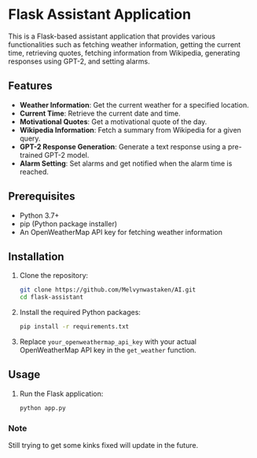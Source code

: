 # Flask Assistant Application

This is a Flask-based assistant application that provides various functionalities such as fetching weather information, getting the current time, retrieving quotes, fetching information from Wikipedia, generating responses using GPT-2, and setting alarms.

## Features

- **Weather Information**: Get the current weather for a specified location.
- **Current Time**: Retrieve the current date and time.
- **Motivational Quotes**: Get a motivational quote of the day.
- **Wikipedia Information**: Fetch a summary from Wikipedia for a given query.
- **GPT-2 Response Generation**: Generate a text response using a pre-trained GPT-2 model.
- **Alarm Setting**: Set alarms and get notified when the alarm time is reached.

## Prerequisites

- Python 3.7+
- pip (Python package installer)
- An OpenWeatherMap API key for fetching weather information

## Installation

1. Clone the repository:

    ```sh
    git clone https://github.com/Melvynwastaken/AI.git
    cd flask-assistant
    ```

2. Install the required Python packages:

    ```sh
    pip install -r requirements.txt
    ```

3. Replace `your_openweathermap_api_key` with your actual OpenWeatherMap API key in the `get_weather` function.

## Usage

1. Run the Flask application:

    ```sh
    python app.py
    ```

### Note

Still trying to get some kinks fixed will update in the future.